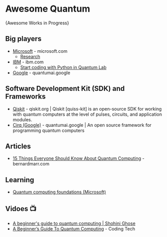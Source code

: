 # Awesome Quantum
{Awesome Works in Progress}

## Big players
* [Microsoft](https://azure.microsoft.com/en-us/solutions/quantum-computing/) - microsoft.com
  - [Research](https://www.microsoft.com/en-us/research/research-area/quantum-computing/?facet%5Btax%5D%5Bmsr-research-area%5D%5B0%5D=243138&sort_by=most-recent)
* [IBM](https://www.ibm.com/quantum-computing/) - ibm.com
  - [Start coding with Python in Quantum Lab](https://quantum-computing.ibm.com/lab)
* [Google](https://quantumai.google/) - quantumai.google


## Software Development Kit (SDK) and Frameworks
* [Qiskit](https://qiskit.org/) - qiskit.org | Qiskit [quiss-kit] is an open-source SDK for working with quantum computers at the level of pulses, circuits, and application modules.
* [Cirq (Google)](https://quantumai.google/cirq) - quantumai.google | An open source framework for programming quantum computers

## Articles
* [15 Things Everyone Should Know About Quantum Computing](https://bernardmarr.com/15-things-everyone-should-know-about-quantum-computing/) - bernardmarr.com


## Learning
* [Quantum computing foundations (Microsoft)](https://docs.microsoft.com/en-us/learn/paths/quantum-computing-fundamentals/)

## Vidoes :tv:
* [A beginner's guide to quantum computing | Shohini Ghose](https://www.youtube.com/watch?v=QuR969uMICM)
* [A Beginner’s Guide To Quantum Computing](https://www.youtube.com/watch?v=JRIPV0dPAd4) - Coding Tech
